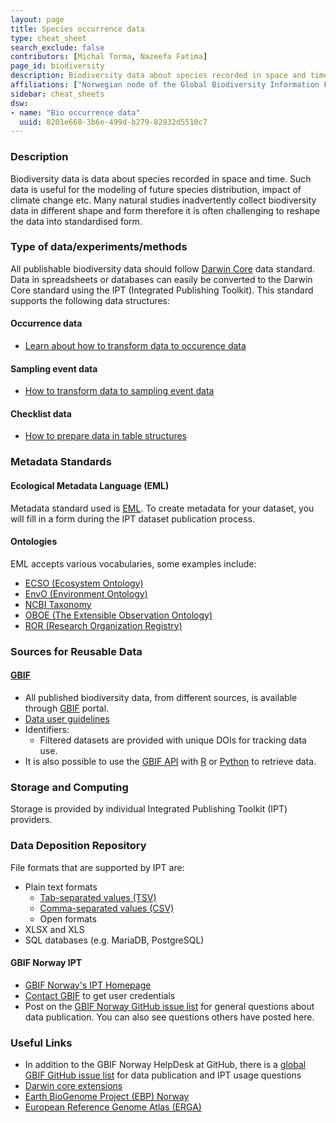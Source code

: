 ```yaml
---
layout: page
title: Species occurrence data
type: cheat_sheet
search_exclude: false
contributors: [Michal Torma, Nazeefa Fatima]
page_id: biodiversity
description: Biodiversity data about species recorded in space and time.
affiliations: ["Norwegian node of the Global Biodiversity Information Facility (GBIF-NO)"]
sidebar: cheat_sheets
dsw:
- name: "Bio occurrence data"
  uuid: 8201e668-3b6e-499d-b279-82932d5510c7
---
```


### Description
Biodiversity data is data about species recorded in space and time. Such data is useful for the modeling of future species distribution, impact of climate change etc. Many natural studies inadvertently collect biodiversity data in different shape and form therefore it is often challenging to reshape the data into standardised form.

### Type of data/experiments/methods
All publishable biodiversity data should follow [Darwin Core](https://dwc.tdwg.org/) data standard. Data in spreadsheets or databases can easily be converted to the Darwin Core standard using the IPT (Integrated Publishing Toolkit).
This standard supports the following data structures:

#### Occurrence data
- [Learn about how to transform data to occurence data](https://ipt.gbif.org/manual/en/ipt/latest/occurrence-data)

#### Sampling event data
- [How to transform data to sampling event data](https://ipt.gbif.org/manual/en/ipt/latest/sampling-event-data)

#### Checklist data
- [How to prepare data in table structures](https://ipt.gbif.org/manual/en/ipt/latest/checklist-data)

### Metadata Standards
#### Ecological Metadata Language (EML)
Metadata standard used is [EML](https://eml.ecoinformatics.org/). To create metadata for your dataset, you will fill in a form during the IPT dataset publication process.

#### Ontologies
EML accepts various vocabularies, some examples include:
- [ECSO (Ecosystem Ontology)](https://doi.org/10.25504/FAIRsharing.a4ww64)
- [EnvO (Environment Ontology)](https://doi.org/10.25504/FAIRsharing.azqskx)
- [NCBI Taxonomy](https://doi.org/10.25504/FAIRsharing.fj07xj)
- [OBOE (The Extensible Observation Ontology)](https://doi.org/10.25504/FAIRsharing.5970hq)
- [ROR (Research Organization Registry)](https://doi.org/10.25504/FAIRsharing.1jKfji)

### Sources for Reusable Data
#### [GBIF](https://gbif.org)
- All published biodiversity data, from different sources, is available through [GBIF](https://gbif.org) portal.  
- [Data user guidelines](https://www.gbif.org/terms/data-user)
- Identifiers:
  - Filtered datasets are provided with unique DOIs for tracking data use.
- It is also possible to use the [GBIF API](https://www.gbif.org/developer/summary) with [R](https://cran.r-project.org/web/packages/rgbif/index.html) or [Python](https://www.gbif.org/tool/OlyoYyRbKCSCkMKIi4oIT/pygbif-gbif-python-client) to retrieve data.

### Storage and Computing
Storage is provided by individual Integrated Publishing Toolkit (IPT) providers.

### Data Deposition Repository
File formats that are supported by IPT are:
- Plain text formats
  - [Tab-separated values (TSV)](https://doi.org/10.25504/FAIRsharing.a978c9)
  - [Comma-separated values (CSV)](https://doi.org/10.25504/FAIRsharing.1943d4)
  - Open formats
- XLSX and XLS
- SQL databases (e.g. MariaDB, PostgreSQL)

#### GBIF Norway IPT
- [GBIF Norway's IPT Homepage](https://ipt.gbif.no)
- [Contact GBIF](mailto:helpdesk@gbif.no) to get user credentials
- Post on the [GBIF Norway GitHub issue list](https://github.com/gbif-norway/helpdesk/issues) for general questions about data publication. You can also see questions others have posted here.

### Useful Links
<!--Add a list of relevant external/global tools-->
- In addition to the GBIF Norway HelpDesk at GitHub, there is a [global GBIF GitHub issue list](https://github.com/gbif/ipt/issues?q=) for data publication and IPT usage questions
- [Darwin core extensions](https://rs.gbif.org/extension/)
- [Earth BioGenome Project (EBP) Norway](https://www.ebpnor.org/english/)
- [European Reference Genome Atlas (ERGA)](https://www.erga-biodiversity.eu/)
